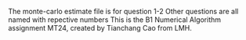 The monte-carlo estimate file is for question 1-2 
Other questions are all named with repective numbers 
This is the B1 Numerical Algorithm assignment MT24, created by Tianchang Cao from LMH.
